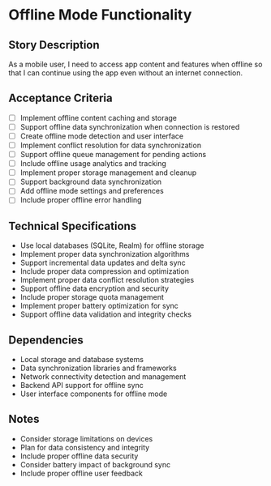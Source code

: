 # Offline Mode Functionality

## Story Description
As a mobile user, I need to access app content and features when offline so that I can continue using the app even without an internet connection.

## Acceptance Criteria
- [ ] Implement offline content caching and storage
- [ ] Support offline data synchronization when connection is restored
- [ ] Create offline mode detection and user interface
- [ ] Implement conflict resolution for data synchronization
- [ ] Support offline queue management for pending actions
- [ ] Include offline usage analytics and tracking
- [ ] Implement proper storage management and cleanup
- [ ] Support background data synchronization
- [ ] Add offline mode settings and preferences
- [ ] Include proper offline error handling

## Technical Specifications
- Use local databases (SQLite, Realm) for offline storage
- Implement proper data synchronization algorithms
- Support incremental data updates and delta sync
- Include proper data compression and optimization
- Implement proper data conflict resolution strategies
- Support offline data encryption and security
- Include proper storage quota management
- Implement proper battery optimization for sync
- Support offline data validation and integrity checks

## Dependencies
- Local storage and database systems
- Data synchronization libraries and frameworks
- Network connectivity detection and management
- Backend API support for offline sync
- User interface components for offline mode

## Notes
- Consider storage limitations on devices
- Plan for data consistency and integrity
- Include proper offline data security
- Consider battery impact of background sync
- Include proper offline user feedback